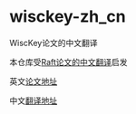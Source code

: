 # wisckey-zh_cn
WiscKey论文的中文翻译

本仓库受[Raft论文的中文翻译](https://github.com/maemual/raft-zh_cn)启发

英文[论文地址](https://www.usenix.org/system/files/conference/fast16/fast16-papers-lu.pdf)  

中文[翻译地址](./wisckey-zh_cn.md)
